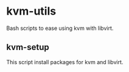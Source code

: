 # kvm-utils
Bash scripts to ease using kvm with libvirt.

## kvm-setup

This script install packages for kvm and libvirt.


